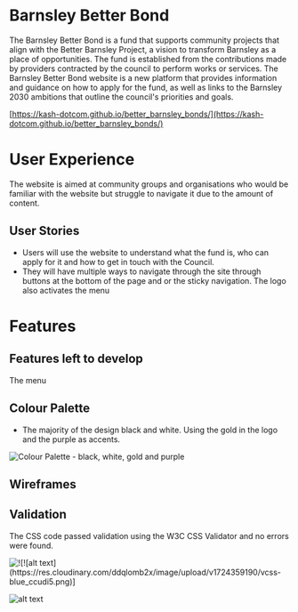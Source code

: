 # Barnsley Better Bond
The Barnsley Better Bond is a fund that supports community projects that align with the Better Barnsley Project, a vision to transform Barnsley as a place of opportunities. The fund is established from the contributions made by providers contracted by the council to perform works or services. The Barnsley Better Bond website is a new platform that provides information and guidance on how to apply for the fund, as well as links to the Barnsley 2030 ambitions that outline the council's priorities and goals.

[https://kash-dotcom.github.io/better_barnsley_bonds/](https://kash-dotcom.github.io/better_barnsley_bonds/)

# User Experience
The website is aimed at community groups and organisations who would be familiar with the website but struggle to navigate it due to the amount of content. 
## User Stories
* Users will use the website to understand what the fund is, who can apply for it and how to get in touch with the Council.
* They will have multiple ways to navigate through the site through buttons at the bottom of the page and or the sticky navigation.
The logo also activates the menu

# Features

## Features left to develop
The menu 

## Colour Palette
* The majority of the design black and white. Using the gold in the logo and the purple as accents. 

![Colour Palette - black, white, gold and purple][Colour Palette]

[Colour Palette]: https://res.cloudinary.com/ddqlomb2x/image/upload/v1723929309/bbb_colour_palette_qtugvw.png


## Wireframes



## Validation

The CSS code passed validation using the W3C CSS Validator and no errors were found.

![!\[!\[alt text\](https://res.cloudinary.com/ddqlomb2x/image/upload/v1724359190/vcss-blue_ccudi5.png)\]](https://res.cloudinary.com/ddqlomb2x/image/upload/v1724359190/vcss-blue_ccudi5.png)

![alt text](https://res.cloudinary.com/ddqlomb2x/image/upload/v1724359190/vcss_xqav6s.png)



